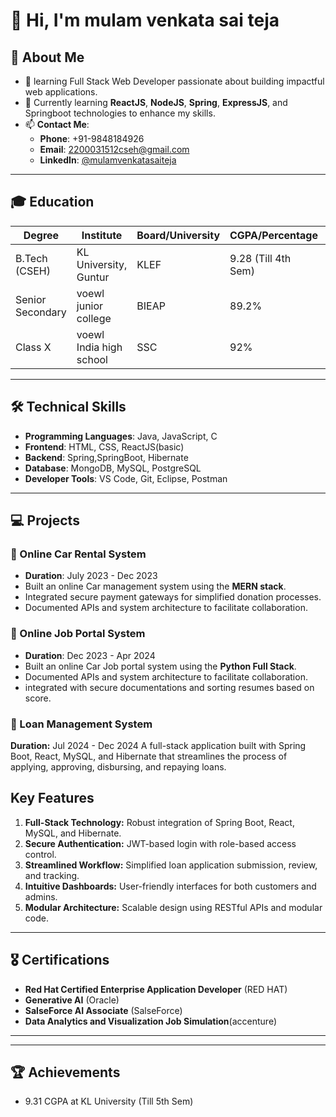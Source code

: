 # 👋 Hi, I'm mulam venkata sai teja

## 👀 About Me
- 🌟 learning Full Stack Web Developer passionate about building impactful web applications.
- 🌱 Currently learning **ReactJS**, **NodeJS**, **Spring**, **ExpressJS**, and Springboot technologies to enhance my skills.
- 📫 **Contact Me**:
  - **Phone**: +91-9848184926
  - **Email**: 2200031512cseh@gmail.com
  - **LinkedIn**: [@mulamvenkatasaiteja](https://www.linkedin.com/in/mulam-venkata-sai-teja-201a46253/)

---

## 🎓 Education
| Degree           | Institute               | Board/University | CGPA/Percentage | Year       |
|------------------|------------------------|------------------|-----------------|------------|
| B.Tech (CSEH)     | KL University, Guntur  | KLEF             | 9.28 (Till 4th Sem) | 2022-2026  |
| Senior Secondary | voewl junior college       | BIEAP             | 89.2%           | 2020-2022  |
| Class X          | voewl India high school  | SSC             | 92%         | 2020       |

---

## 🛠 Technical Skills
- **Programming Languages**: Java, JavaScript, C
- **Frontend**: HTML, CSS, ReactJS(basic)
- **Backend**: Spring,SpringBoot, Hibernate
- **Database**: MongoDB, MySQL, PostgreSQL
- **Developer Tools**: VS Code, Git, Eclipse, Postman

---

## 💻 Projects
### 🎯 Online Car Rental System
- **Duration**: July 2023 - Dec 2023
- Built an online Car management system using the **MERN stack**.
- Integrated secure payment gateways for simplified donation processes.
- Documented APIs and system architecture to facilitate collaboration.
### 🎯 Online Job Portal System
- **Duration**: Dec 2023 - Apr 2024
- Built an online Car Job portal system using the **Python Full Stack**.
- Documented APIs and system architecture to facilitate collaboration.
- integrated with secure documentations and sorting resumes based on score.
### 🎯 Loan Management System
**Duration:** Jul 2024 - Dec 2024
A full-stack application built with Spring Boot, React, MySQL, and Hibernate that streamlines the process of applying, approving, disbursing, and repaying loans.

## Key Features
1. **Full-Stack Technology:** Robust integration of Spring Boot, React, MySQL, and Hibernate.
2. **Secure Authentication:** JWT-based login with role-based access control.
3. **Streamlined Workflow:** Simplified loan application submission, review, and tracking.
4. **Intuitive Dashboards:** User-friendly interfaces for both customers and admins.
5. **Modular Architecture:** Scalable design using RESTful APIs and modular code.

---

## 🎖 Certifications
- **Red Hat Certified Enterprise Application Developer** (RED HAT)
- **Generative AI** (Oracle)
- **SalseForce AI Associate** (SalseForce)
- **Data	Analytics	and	Visualization	Job Simulation**(accenture)
---


---

## 🏆 Achievements
- 9.31 CGPA at KL University (Till 5th Sem)
